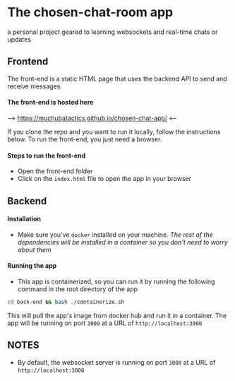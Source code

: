 # The chosen-chat-room app

a personal project geared to learning websockets and real-time chats or updates

## Frontend
The front-end is a static HTML page that uses the backend API to send and receive messages.

#### The front-end is hosted here
--> https://muchubatactics.github.io/chosen-chat-app/  <--

If you clone the repo and you want to run it locally, follow the instructions below.
To run the front-end, you just need a browser. 

#### Steps to run the front-end

- Open the front-end folder
- Click on the `index.html` file to open the app in your browser

## Backend

#### Installation

- Make sure you've `docker` installed on your machine. *The rest of the dependencies will be installed in a container so you don't need to worry about them*

#### Running the app

- This app is containerized, so you can run it by running the following command in the root directory of the app

```bash
cd back-end && bash ./containerize.sh
```

This will pull the app's image from docker hub and run it in a container. The app will be running on port `3000` at a URL of `http://localhost:3000`

## NOTES

- By default, the websocket server is running on port `3000` at a URL of `http://localhost:3000`
